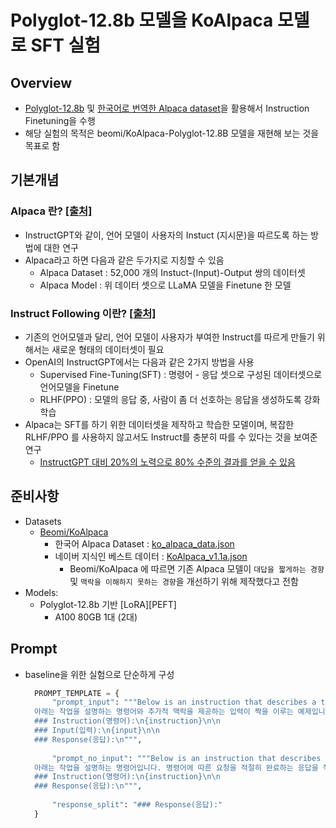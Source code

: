# Polyglot-12.8b 모델을 KoAlpaca 모델로 SFT 실험

## Overview
- [Polyglot-12.8b](https://huggingface.co/beomi/polyglot-ko-12.8b-safetensors) 및 [한국어로 번역한 Alpaca dataset](https://github.com/Beomi/KoAlpaca/blob/main/ko_alpaca_data.json)을 활용해서 Instruction Finetuning을 수행
- 해당 실험의 목적은 beomi/KoAlpaca-Polyglot-12.8B 모델을 재현해 보는 것을 목표로 함

## 기본개념

### Alpaca 란? [[출처]](https://docs.koalpaca.com/koalpaca/stanford-alpaca)

- InstructGPT와 같이, 언어 모델이 사용자의 Instuct (지시문)을 따르도록 하는 방법에 대한 연구
- Alpaca라고 하면 다음과 같은 두가지로 지칭할 수 있음
    - Alpaca Dataset : 52,000 개의 Instuct-(Input)-Output 쌍의 데이터셋
    - Alpaca Model : 위 데이터 셋으로 LLaMA 모델을 Finetune 한 모델

### Instruct Following 이란? [[출처]](https://docs.koalpaca.com/koalpaca/stanford-alpaca)

- 기존의 언어모델과 달리, 언어 모델이 사용자가 부여한 Instruct를 따르게 만들기 위해서는 새로운 형태의 데이터셋이 필요
- OpenAI의 InstructGPT에서는 다음과 같은 2가지 방법을 사용
    - Supervised Fine-Tuning(SFT) : 명령어 - 응답 셋으로 구성된 데이터셋으로 언어모델을 Finetune
    - RLHF(PPO) : 모델의 응답 중, 사람이 좀 더 선호하는 응답을 생성하도록 강화학습
- Alpaca는 SFT를 하기 위한 데이터셋을 제작하고 학습한 모델이며, 복잡한 RLHF/PPO 를 사용하지 않고서도 Instruct를 충분히 따를 수 있다는 것을 보여준 연구
    - [InstructGPT 대비 20%의 노력으로 80% 수준의 결과를 얻을 수 있음](https://www.aimlmag.com/unleashing-the-power-of-chatgpt-a-step-by-step-guide-in-alpaca-style-for-training-your-own-chatbot-part-1/)

## 준비사항

- Datasets
    - [Beomi/KoAlpaca](https://github.com/Beomi/KoAlpaca)
        - 한국어 Alpaca Dataset : [ko_alpaca_data.json](https://github.com/Beomi/KoAlpaca/blob/main/ko_alpaca_data.json)
        - 네이버 지식인 베스트 데이터 : [KoAlpaca_v1.1a.json](https://raw.githubusercontent.com/Beomi/KoAlpaca/main/KoAlpaca_v1.1.jsonl)
            - Beomi/KoAlpaca 에 따르면 기존 Alpaca 모델이 `대답을 짧게하는 경향` 및 `맥락을 이해하지 못하는 경향`을 개선하기 위해 제작했다고 전함
- Models:
  - Polyglot-12.8b 기반 [LoRA][PEFT]
    - A100 80GB 1대 (2대)

## Prompt
* baseline을 위한 실험으로 단순하게 구성
  ```python
    PROMPT_TEMPLATE = {
        "prompt_input": """Below is an instruction that describes a task, paired with an input that provides further context. Write a response that appropriately completes the request.\n
    아래는 작업을 설명하는 명령어와 추가적 맥락을 제공하는 입력이 짝을 이루는 예제입니다. 요청을 적절히 완료하는 응답을 작성하세요.\n\n
    ### Instruction(명령어):\n{instruction}\n\n
    ### Input(입력):\n{input}\n\n
    ### Response(응답):\n""",
        
        "prompt_no_input": """Below is an instruction that describes a task. Write a response that appropriately completes the request.\n
    아래는 작업을 설명하는 명령어입니다. 명령어에 따른 요청을 적절히 완료하는 응답을 작성하세요.\n\n
    ### Instruction(명령어):\n{instruction}\n\n
    ### Response(응답):\n""",
        
        "response_split": "### Response(응답):"
    }
```
